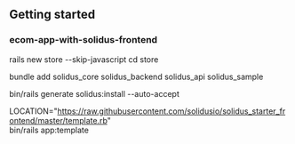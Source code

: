 ## Getting started

### ecom-app-with-solidus-frontend

rails new store --skip-javascript
cd store

bundle add solidus_core solidus_backend solidus_api solidus_sample

bin/rails generate solidus:install --auto-accept

LOCATION="https://raw.githubusercontent.com/solidusio/solidus_starter_frontend/master/template.rb" \
 bin/rails app:template
